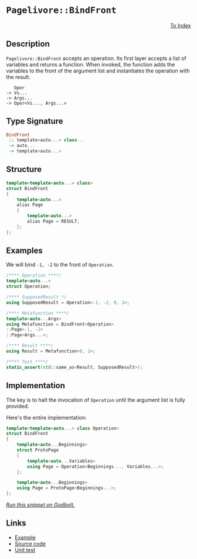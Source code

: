 <!-- Copyright 2024 Feng Mofan
SPDX-License-Identifier: Apache-2.0 -->

# `Pagelivore::BindFront`

<p style='text-align: right;'><a href="../../../facilities/metafunctions.md#pagelivore-bind-front">To Index</a></p>

## Description

`Pagelivore::BindFront` accepts an operation.
Its first layer accepts a list of variables and returns a function.
When invoked, the function adds the variables to the front of the argument list and instantiates the operation with the result.

<pre><code>   Oper
-> Vs...
-> Args...
-> Oper&lt;Vs..., Args...&gt;</code></pre>

## Type Signature

```Haskell
BindFront
 :: template<auto...> class... 
 -> auto...
 -> template<auto...>
```

## Structure

```C++
template<template<auto...> class>
struct BindFront
{
    template<auto...>
    alias Page
    {
        template<auto...>
        alias Page = RESULT;
    };
};
```

## Examples

We will bind `-1, -2` to the front of `Operation`.

```C++
/**** Operation ****/
template<auto...>
struct Operation;

/**** SupposedResult */
using SupposedResult = Operation<-1, -2, 0, 1>;

/**** Metafunction ****/
template<auto...Args>
using Metafunction = BindFront<Operation>
::Page<-1, -2>
::Page<Args...>;

/**** Result ****/
using Result = Metafunction<0, 1>;

/**** Test ****/
static_assert(std::same_as<Result, SupposedResult>);
```

## Implementation

The key is to halt the invocation of `Operation` until the argument list is fully provided.

Here's the entire implementation:

```C++
template<template<auto...> class Operation>
struct BindFront
{
    template<auto...Beginnings>
    struct ProtoPage
    {
        template<auto...Variables>
        using Page = Operation<Beginnings..., Variables...>;
    };

    template<auto...Beginnings>
    using Page = ProtoPage<Beginnings...>;
};
```

[*Run this snippet on Godbolt.*](https://godbolt.org/#z:OYLghAFBqd5QCxAYwPYBMCmBRdBLAF1QCcAaPECAMzwBtMA7AQwFtMQByARg9KtQYEAysib0QXACx8BBAKoBnTAAUAHpwAMvAFYTStJg1DIApACYAQuYukl9ZATwDKjdAGFUtAK4sGe1wAyeAyYAHI%2BAEaYxCCSAMykAA6oCoRODB7evnrJqY4CQSHhLFEx8baY9vkMQgRMxASZPn5cFVXptfUEhWGR0bEJCnUNTdmtQ109xaUDAJS2qF7EyOwcAPQAVFvbO7t722smGgCCm9sA1ACSLIn0bIJM1ec7hydn%2Bx/7r8dHxwSYNwM/xMcTc/0Bj0wILcTC8RAAdIiQdhzsgDAoFOcAPKJaKPdLI35DYheBznCzBdAAMWIsl%2BJgA7FYTudWedwbdIdDYQjERZMMBggxgsAFISWWziaSCOdlLSiMomMAoRLWYzmcc2Vr2QDOcDQTzUIj4QA1ep4JgRehiuLYX7atleVJGWVKzDnEEAEWxuOI%2BIE0P5goYwqMCmNpHOZuIFqtmHDSNtII1WsZnuT9NVOoh%2BphcKNfIFQpFNrtWadItdyo9cW9ctQCrdgaLIZLxsJcQ1aYzJ1%2B70%2Bu2%2B/fO2FUrFu7pefYHX0zPzMcWCaK8WBrbjQDBWiQIpbnw5xeKeU5OHKBUIN%2BfbSZOUrJB791R7PzeO3OQi8iVymHQACV415aBlDZvgrF130/FJvz/BQAJlL0fUPAlQQAWlac5kLMSMNEjLgOy7F8LgAWUwOoqC8TcjwOX5Ty5C9eXhY5iFFcVjlA4BzmI0jyIcdIa29CkGGpWlBGhe9/QYFiQBARVlWhVDIwwyTpKbUFGNFK87U7PdX2g2Dniok42POXTAL4jiSKYMiKKQtxsPOXCky03sCK2c4ABV4yAgzjgmRxkAAfSYDFogICAhnQKSFFYTBAptNwTIISNwK/X9/0A5FZifDh5loTgAFZeD8DgtFIVBODcaxrHOBRFmWd1zDiHhSAITRsvmABrEA8skeENAADjMMwAE4hq4PL%2Br6rgGQZaRco4SReBYCQNGwoqSrKjheAUEBsJa4rstIOBYBgRAQEWAhEjhchKDQG46GiUJos4VQ%2BoANmQ17JHOYBkGQeyerMXhv0IEg8Ai1p%2BEEEQxHYKQZEERQVHUfbSF0VoAHc/USTgeBy/LCta0rOCxOFLplVAqHOF73s%2B77fv%2B%2BEzHOCAPDu%2BhiA9BcuFmXg9q0eYICQW7EnusgKAgYXRZAYApEwmhAOibaIAiQmImCeoAE8cd4NXmGIDWsQibRMAcbXSFu%2B4CCxBhaC1lGsAiLxgBhWhaG27heCwFhDGAcR7bwYgTccAA3eNCcwVQTbhVYmuCf45pK2g8AiP19Y8LBCYIGMlo90hQ%2BICJIM9AEfaToxWvmKgDFFE08EwdGDyKprIeEURxDhlvEbUQm0f0H2UEqyx9GT7bIHmVBt3Sd3kPCr1TEsawzHW/OYywUeIHmOwg/SFxBNGFpSECYJehKfpWlyNIBH3nIUkvhgpj6GJxkqbeBE6EZPGaPQt54t/hm6Y%2B0wz62H/tfcY/8H6nyfpvWqKwJB4w4AVUga1eAbSpm9D6X0fp/SkIzZmuAQYcwatzXmFd5gIEwEwLAMQN6kE6vEeEQ04gzQ0JIMwkhXorTyq9Ia%2BhOALVIEtRq8JXpcFen1Iak1XrdTGkw16yDCYbS2jtZqFdDonUFmdUmV1xaS3Zo9NgnB6gsGDgyZCTBUQGBdFwIa8IuC9SBvgIgq89At2hu3aQnclDdxRroTCmMmDYw9ggpBKCiYcBJhdOE5wKboJpl9NEPt7K2PsRoZmrMRbs05nEMwPNVH7QFkLVAbNojXQlsUzJ/RElGBsVwbC8t/jECVirFGutNZmzafrQ2xtTa5wtowK2Ns7YlQdk7F2bszZe1LqsEZAdt6h3diVCOUd/hmzjpUQmScU6a3TjM3m2czb50LkoYu3sjBl1AAUvg1cFC13ro3M2bi26w08bILuyMSp%2BL7uXeeVgh5bPXuPSeAhp6z1rL8xey9oirzDmPNor8/AQFcGAw%2BglIEzHPrfaoKKL7VHRcAn%2B1R36NE/mMeFv8agQMAY/b%2BoDSUHwmA0fF0CFhLDgdzPhiCCYozQdTTBlikk2Lsb1fBTiSDZJIfk/m5DKHUMoAggRQjbGsIZHlIa004hsI4ZIVoYSlG2BUXzA6R1TrnTJmUvRD0nocGMbTFgChg5/WDkKs8QxHGELBq42Q7iXnw3kN4j5OgQAJACUE3GnLQmKOJto8mlNVB2odU6l1kIhjpIqaLbJcQ8lGsKSgdN7MLX5v6I6z8/lnVDX8q6gg/l42eLoI05pqt1b6w6c2g2Rsg5m36YIa2ttCajOdmICZucpnnL2aQfAgceILPDpHZA0c1mCA2SjLZqcNa7Mzgc3ORyi4l3OSKNRVclS3Lrg3XETdeBPJhhIV5CMA092Dd84wg8bAAvgEC6o7s1jhQHgvSwS9UErzBrC2hhKd5Ir3vS/waLqVQJvnkdIOKsXpGZd/F%2BFLiUorA3/SYsGMUgK6FhqlRQaUcpqmy2GITuXrU4FTBNjrzjlvhFW0VhCJXZrIaQChVD%2Bi0LmoqkAw14RxDiHlcaOqVoiYZOIhRPLODKN2px%2BheVGFTQZCtPqkhRpcAGmYeRc04jUdQfJqVbVOWA1kzRzapnZjzHzqkZwkggA%3D%3D%3D)

## Links

- [Example](../../../code/facilities/metafunctions/pagelivore/bind_front/implementation.hpp)
- [Source code](../../../../conceptrodon/pagelivore/bind_front.hpp)
- [Unit test](../../../../tests/unit/metafunctions/pagelivore/bind_front.test.hpp)
